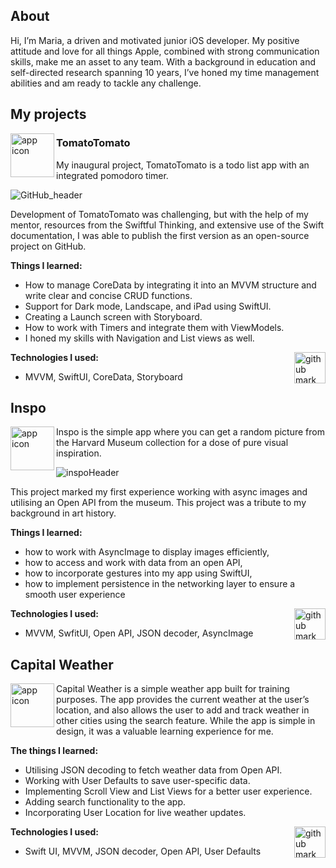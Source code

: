 ## About

Hi, I’m Maria, a driven and motivated junior iOS developer. 
My positive attitude and love for all things Apple, combined with strong communication skills, make me an asset to any team. 
With a background in education and self-directed research spanning 10 years, I’ve honed my time management abilities and am ready to tackle any challenge.

## My projects

<img align="left" src="https://user-images.githubusercontent.com/45575272/214887495-2ca768f0-5827-41b8-b479-23511ea8fb47.png" width="70" alt="app icon">

### TomatoTomato

My inaugural project, TomatoTomato is a todo list app with an integrated pomodoro timer.

![GitHub_header](https://user-images.githubusercontent.com/45575272/217280825-3cf6aa46-668d-4ee3-b11e-b0f0e30ef570.png)

Development of TomatoTomato was challenging, but with the help of my mentor, resources from the Swiftful Thinking, and extensive use of the Swift documentation, I was able to publish the first version as an open-source project on GitHub.

**Things I learned:**

* How to manage CoreData by integrating it into an MVVM structure and write clear and concise CRUD functions. 
* Support for Dark mode, Landscape, and iPad using SwiftUI.
* Creating a Launch screen with Storyboard.
* How to  work with Timers and integrate them with ViewModels.
* I honed my skills with Navigation and List views as well.

<a href="https://github.com/mouseorcleg/TomatoTomato2">
<img align="right" src="https://user-images.githubusercontent.com/45575272/217281369-d31c7297-716c-4aae-b63e-f49de975d06b.png" width="50" alt="github mark"></a>

**Technologies I used:**
- MVVM, SwiftUI, CoreData, Storyboard


## Inspo

<img align="left" src="https://user-images.githubusercontent.com/45575272/216647355-1809e752-c46d-44a2-bd2e-ccd757c3d3f8.png" width="70" alt="app icon" >
Inspo is the simple app where you can get a random picture from the Harvard Museum collection for a dose of pure visual inspiration.

![inspoHeader](https://user-images.githubusercontent.com/45575272/216647707-5b1b6d39-a449-46a0-b5d9-d02a4f1b6490.png)

This project marked my first experience working with async images and utilising an Open API from the museum. This project was a tribute to my background in art history. 

**Things I learned:**
* how to work with AsyncImage to display images efficiently, 
* how to access and work with data from an open API, 
* how to incorporate gestures into my app using SwiftUI, 
* how to implement persistence in the networking layer to ensure a smooth user experience

<a href="https://github.com/mouseorcleg/Inspo">
<img align="right" src="https://user-images.githubusercontent.com/45575272/217281369-d31c7297-716c-4aae-b63e-f49de975d06b.png" width="50" alt="github mark"></a>

**Technologies I used:**
- MVVM, SwfitUI, Open API, JSON decoder,  AsyncImage

## Capital Weather

<img align="left" src="https://user-images.githubusercontent.com/45575272/218483424-3b8de8b7-91ad-4c9a-85ab-48b103478162.png" width="70" alt="app icon">

Capital Weather is a simple weather app built for training purposes.  The app provides the current weather at the user’s location, and also allows the user to add and track weather in other cities using the search feature. While the app is simple in design, it was a valuable learning experience for me.

**The things I learned:**
* Utilising JSON decoding to fetch weather data from Open API.
* Working with User Defaults to save user-specific data.
* Implementing Scroll View and List Views for a better user experience.
* Adding search functionality to the app.
* Incorporating User Location for live weather updates.

<a href="https://github.com/mouseorcleg/capitalWeather">
<img align="right" src="https://user-images.githubusercontent.com/45575272/217281369-d31c7297-716c-4aae-b63e-f49de975d06b.png" width="50" alt="github mark"></a>

**Technologies I used:**
* Swift UI, MVVM, JSON decoder, Open API, User Defaults
